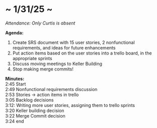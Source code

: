 # \~ 1/31/25 \~

*Attendance: Only Curtis is absent*

**Agenda:**

1. Create SRS document with 15 user stories, 2 nonfunctional requirements, and ideas for future enhancements  
2. Put action items based on the user stories into a trello board, in the appropriate sprints  
3. Discuss moving meetings to Keller Building  
4. Stop making merge commits\!

**Minutes:**  
 2:45 Start  
2:49 Nonfunctional requirements discussion  
2:53 Stories \-\> action items in trello  
3:05 Backlog decisions  
3:12: Writing more user stories, assigning them to trello sprints  
3:20 Keller building decision  
3:22 Merge Commit decision  
3:24 end
